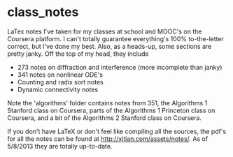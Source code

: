 class_notes
===========

LaTex notes I've taken for my classes at school and MOOC's on the Coursera platform. I can't totally guarantee everything's 100% to-the-letter correct, but I've done my best. Also, as a heads-up, some sections are pretty janky. Off the top of my head, they include
* 273 notes on diffraction and interference (more incomplete than janky)
* 341 notes on nonlinear ODE's
* Counting and radix sort notes
* Dynamic connectivity notes

Note the 'algorithms' folder contains notes from 351, the Algorithms 1 Stanford class on Coursera, parts of the Algorithms 1 Princeton class on Coursera, and a bit of the Algorithms 2 Stanford class on Coursera.

If you don't have LaTeX or don't feel like compiling all the sources, the pdf's for all the notes can be found at http://xjtian.com/assets/notes/. As of 5/8/2013 they are totally up-to-date.
